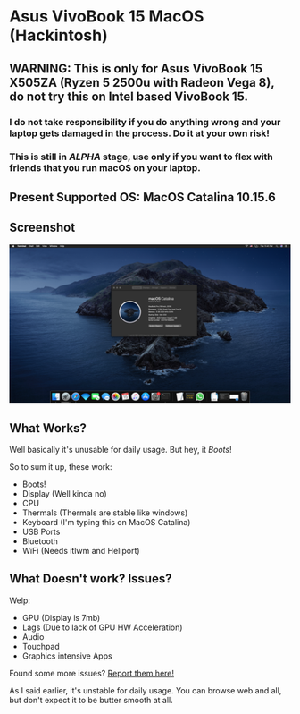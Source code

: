 # Asus VivoBook 15 MacOS (Hackintosh)

## WARNING: This is only for Asus VivoBook 15 X505ZA (Ryzen 5 2500u with Radeon Vega 8), do not try this on Intel based VivoBook 15.

### I do not take responsibility if you do anything wrong and your laptop gets damaged in the process. Do it at your own risk!
### This is still in _ALPHA_ stage, use only if you want to flex with friends that you run macOS on your laptop.

## Present Supported OS: MacOS Catalina 10.15.6

## Screenshot

![Main Screenshot](https://github.com/mvaisakh/Asus-X505ZA-Ryzen-Hackintosh/raw/master/.resources/Screenshot%202020-09-15%20at%2011.41.29%20PM.png)

## What Works?

Well basically it's unusable for daily usage. But hey, it _Boots_!

So to sum it up, these work:
* Boots!
* Display (Well kinda no)
* CPU
* Thermals (Thermals are stable like windows)
* Keyboard (I'm typing this on MacOS Catalina)
* USB Ports
* Bluetooth
* WiFi (Needs itlwm and Heliport)

## What Doesn't work? Issues?

Welp:
* GPU (Display is 7mb)
* Lags (Due to lack of GPU HW Acceleration)
* Audio
* Touchpad
* Graphics intensive Apps

Found some more issues? [Report them here!](https://github.com/mvaisakh/Asus-X505ZA-Ryzen-Hackintosh/issues)

As I said earlier, it's unstable for daily usage. You can browse web and all, but don't expect it to be butter smooth at all.
